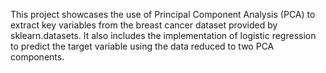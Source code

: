This project showcases the use of Principal Component Analysis (PCA) to extract key variables from the breast cancer dataset provided by sklearn.datasets. It also includes the implementation of logistic regression to predict the target variable using the data reduced to two PCA components.


